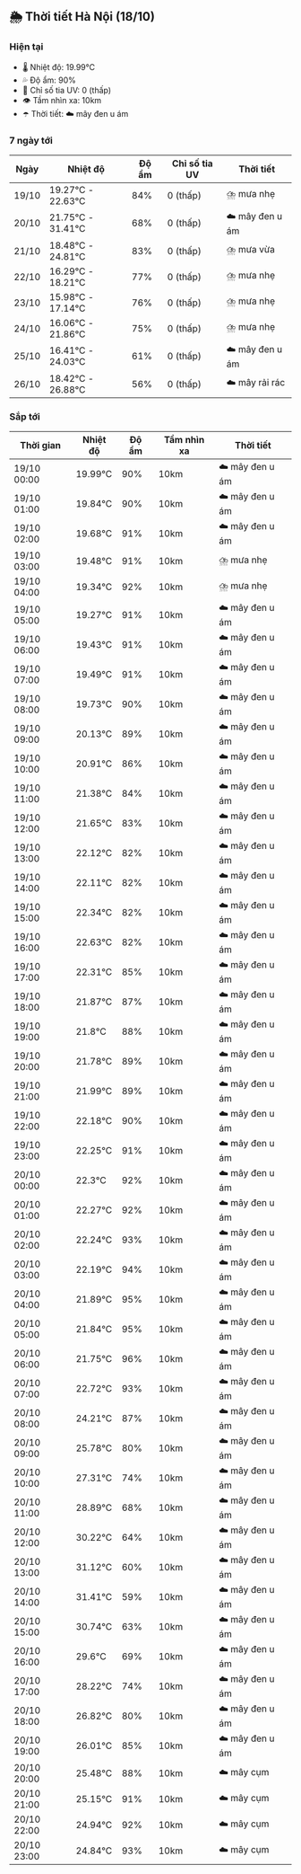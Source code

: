 ## 🌦️ Thời tiết Hà Nội (18/10)

### Hiện tại

- 🌡️ Nhiệt độ: 19.99℃
- 💦 Độ ẩm: 90%
- 🌟 Chỉ số tia UV: 0 (thấp)
- 👁️ Tầm nhìn xa: 10km
- ☂️ Thời tiết: ☁️ mây đen u ám

### 7 ngày tới

| Ngày | Nhiệt độ | Độ ẩm | Chỉ số tia UV | Thời tiết |
| --- | --- | --- | --- | --- |
| 19/10 | 19.27℃ - 22.63℃ | 84% | 0 (thấp) | ⛈️ mưa nhẹ |
| 20/10 | 21.75℃ - 31.41℃ | 68% | 0 (thấp) | ☁️ mây đen u ám |
| 21/10 | 18.48℃ - 24.81℃ | 83% | 0 (thấp) | ⛈️ mưa vừa |
| 22/10 | 16.29℃ - 18.21℃ | 77% | 0 (thấp) | ⛈️ mưa nhẹ |
| 23/10 | 15.98℃ - 17.14℃ | 76% | 0 (thấp) | ⛈️ mưa nhẹ |
| 24/10 | 16.06℃ - 21.86℃ | 75% | 0 (thấp) | ⛈️ mưa nhẹ |
| 25/10 | 16.41℃ - 24.03℃ | 61% | 0 (thấp) | ☁️ mây đen u ám |
| 26/10 | 18.42℃ - 26.88℃ | 56% | 0 (thấp) | ☁️ mây rải rác |

### Sắp tới

| Thời gian | Nhiệt độ | Độ ẩm | Tầm nhìn xa | Thời tiết |
| --- | --- | --- | --- | --- |
| 19/10 00:00 | 19.99℃ | 90% | 10km | ☁️ mây đen u ám |
| 19/10 01:00 | 19.84℃ | 90% | 10km | ☁️ mây đen u ám |
| 19/10 02:00 | 19.68℃ | 91% | 10km | ☁️ mây đen u ám |
| 19/10 03:00 | 19.48℃ | 91% | 10km | ⛈️ mưa nhẹ |
| 19/10 04:00 | 19.34℃ | 92% | 10km | ⛈️ mưa nhẹ |
| 19/10 05:00 | 19.27℃ | 91% | 10km | ☁️ mây đen u ám |
| 19/10 06:00 | 19.43℃ | 91% | 10km | ☁️ mây đen u ám |
| 19/10 07:00 | 19.49℃ | 91% | 10km | ☁️ mây đen u ám |
| 19/10 08:00 | 19.73℃ | 90% | 10km | ☁️ mây đen u ám |
| 19/10 09:00 | 20.13℃ | 89% | 10km | ☁️ mây đen u ám |
| 19/10 10:00 | 20.91℃ | 86% | 10km | ☁️ mây đen u ám |
| 19/10 11:00 | 21.38℃ | 84% | 10km | ☁️ mây đen u ám |
| 19/10 12:00 | 21.65℃ | 83% | 10km | ☁️ mây đen u ám |
| 19/10 13:00 | 22.12℃ | 82% | 10km | ☁️ mây đen u ám |
| 19/10 14:00 | 22.11℃ | 82% | 10km | ☁️ mây đen u ám |
| 19/10 15:00 | 22.34℃ | 82% | 10km | ☁️ mây đen u ám |
| 19/10 16:00 | 22.63℃ | 82% | 10km | ☁️ mây đen u ám |
| 19/10 17:00 | 22.31℃ | 85% | 10km | ☁️ mây đen u ám |
| 19/10 18:00 | 21.87℃ | 87% | 10km | ☁️ mây đen u ám |
| 19/10 19:00 | 21.8℃ | 88% | 10km | ☁️ mây đen u ám |
| 19/10 20:00 | 21.78℃ | 89% | 10km | ☁️ mây đen u ám |
| 19/10 21:00 | 21.99℃ | 89% | 10km | ☁️ mây đen u ám |
| 19/10 22:00 | 22.18℃ | 90% | 10km | ☁️ mây đen u ám |
| 19/10 23:00 | 22.25℃ | 91% | 10km | ☁️ mây đen u ám |
| 20/10 00:00 | 22.3℃ | 92% | 10km | ☁️ mây đen u ám |
| 20/10 01:00 | 22.27℃ | 92% | 10km | ☁️ mây đen u ám |
| 20/10 02:00 | 22.24℃ | 93% | 10km | ☁️ mây đen u ám |
| 20/10 03:00 | 22.19℃ | 94% | 10km | ☁️ mây đen u ám |
| 20/10 04:00 | 21.89℃ | 95% | 10km | ☁️ mây đen u ám |
| 20/10 05:00 | 21.84℃ | 95% | 10km | ☁️ mây đen u ám |
| 20/10 06:00 | 21.75℃ | 96% | 10km | ☁️ mây đen u ám |
| 20/10 07:00 | 22.72℃ | 93% | 10km | ☁️ mây đen u ám |
| 20/10 08:00 | 24.21℃ | 87% | 10km | ☁️ mây đen u ám |
| 20/10 09:00 | 25.78℃ | 80% | 10km | ☁️ mây đen u ám |
| 20/10 10:00 | 27.31℃ | 74% | 10km | ☁️ mây đen u ám |
| 20/10 11:00 | 28.89℃ | 68% | 10km | ☁️ mây đen u ám |
| 20/10 12:00 | 30.22℃ | 64% | 10km | ☁️ mây đen u ám |
| 20/10 13:00 | 31.12℃ | 60% | 10km | ☁️ mây đen u ám |
| 20/10 14:00 | 31.41℃ | 59% | 10km | ☁️ mây đen u ám |
| 20/10 15:00 | 30.74℃ | 63% | 10km | ☁️ mây đen u ám |
| 20/10 16:00 | 29.6℃ | 69% | 10km | ☁️ mây đen u ám |
| 20/10 17:00 | 28.22℃ | 74% | 10km | ☁️ mây đen u ám |
| 20/10 18:00 | 26.82℃ | 80% | 10km | ☁️ mây đen u ám |
| 20/10 19:00 | 26.01℃ | 85% | 10km | ☁️ mây đen u ám |
| 20/10 20:00 | 25.48℃ | 88% | 10km | ☁️ mây cụm |
| 20/10 21:00 | 25.15℃ | 91% | 10km | ☁️ mây cụm |
| 20/10 22:00 | 24.94℃ | 92% | 10km | ☁️ mây cụm |
| 20/10 23:00 | 24.84℃ | 93% | 10km | ☁️ mây cụm |
